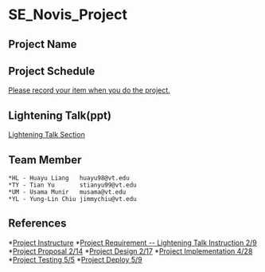 # SE_Novis_Project

## Project Name

## Project Schedule
[Please record your item when you do the project.](https://docs.google.com/spreadsheets/d/1IH-8hq_Svc34SFyP2USQ0QsJGWKLluRK/edit#gid=54235150)

## Lightening Talk(ppt)
[Lightening Talk Section](https://docs.google.com/presentation/d/1t5d_D25gSpmguoqXy9Hf-YOLuib2f1j4/edit#slide=id.p1)

## Team Member
    *HL - Huayu Liang   huayu98@vt.edu
    *TY - Tian Yu       stianyu99@vt.edu
    *UM - Usama Munir   musama@vt.edu
    *YL - Yung-Lin Chiu jimmychiu@vt.edu

## References
*[Project Instructure](https://github.com/CS5704-VT/Course/blob/main/Project/README.md)
*[Project Requirement -- Lightening Talk Instruction 2/9](https://github.com/CS5704-VT/Course/blob/main/Project/REQUIREMENTS.md)
*[Project Proposal 2/14](https://github.com/CS5704-VT/Course/blob/main/Project/DESIGN.md)
*[Project Design 2/17](https://github.com/CS5704-VT/Course/blob/main/Project/DESIGN.md)
*[Project Implementation 4/28](https://github.com/CS5704-VT/Course/blob/main/Project/IMPLEMENTATION.md)
*[Project Testing 5/5](https://github.com/CS5704-VT/Course/blob/main/Project/TESTING.md)
*[Project Deploy 5/9](https://github.com/CS5704-VT/Course/blob/main/Project/DEPLOY.md)